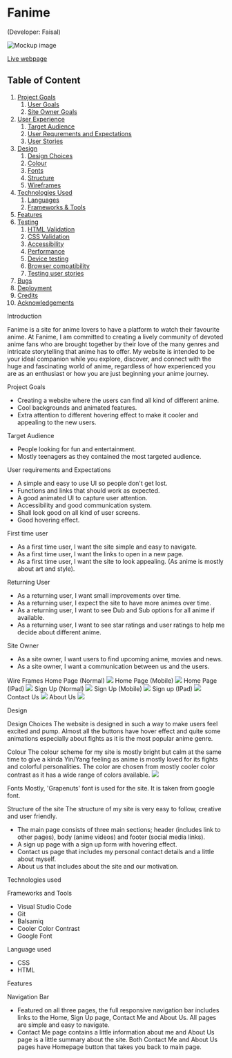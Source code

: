 # Fanime

(Developer: Faisal)

![Mockup image]()

[Live webpage](https://faisalrd123.github.io/Anime-Project/)

## Table of Content

1. [Project Goals](#project-goals)
    1. [User Goals](#user-goals)
    2. [Site Owner Goals](#site-owner-goals)
2. [User Experience](#user-experience)
    1. [Target Audience](#target-audience)
    2. [User Requrements and Expectations](#user-requrements-and-expectations)
    3. [User Stories](#user-stories)
3. [Design](#design)
    1. [Design Choices](#design-choices)
    2. [Colour](#colours)
    3. [Fonts](#fonts)
    4. [Structure](#structure)
    5. [Wireframes](#wireframes)
4. [Technologies Used](#technologies-used)
    1. [Languages](#languages)
    2. [Frameworks & Tools](#frameworks-&-tools)
5. [Features](#features)
6. [Testing](#validation)
    1. [HTML Validation](#HTML-validation)
    2. [CSS Validation](#CSS-validation)
    3. [Accessibility](#accessibility)
    4. [Performance](#performance)
    5. [Device testing](#performing-tests-on-various-devices)
    6. [Browser compatibility](#browser-compatability)
    7. [Testing user stories](#testing-user-stories)
8. [Bugs](#Bugs)
9. [Deployment](#deployment)
10. [Credits](#credits)
11. [Acknowledgements](#acknowledgements)

Introduction

Fanime is a site for anime lovers to have a platform to watch their favourite anime. At Fanime, I am committed to creating a lively community of devoted anime fans who are brought together by their love of the many genres and intricate storytelling that anime has to offer. My website is intended to be your ideal companion while you explore, discover, and connect with the huge and fascinating world of anime, regardless of how experienced you are as an enthusiast or how you are just beginning your anime journey.

Project Goals

* Creating a website where the users can find all kind of different anime.
* Cool backgrounds and animated features.
* Extra attention to different hovering effect to make it cooler and appealing to the new users.

Target Audience

* People looking for fun and entertainment.
* Mostly teenagers as they contained the most targeted audience.

User requirements and Expectations

* A simple and easy to use UI so people don't get lost.
* Functions and links that should work as expected.
* A good animated UI to capture user attention.
* Accessibility and good communication system.
* Shall look good on all kind of user screens.
* Good hovering effect.

First time user

* As a first time user, I want the site simple and easy to navigate.
* As a first time user, I want the links to open in a new page.
* As a first time user, I want the site to look appealing. (As anime is mostly about art and style).

Returning User

* As a returning user, I want small improvements over time.
* As a returning user, I expect the site to have more animes over time.
* As a returning user, I want to see Dub and Sub options for all anime if available.
* As a returning user, I want to see star ratings and user ratings to help me decide about different anime.

Site Owner

* As a site owner, I want users to find upcoming anime, movies and news.
* As a site owner, I want a communication between us and the users.

Wire Frames
Home Page (Normal)
<img src="/docs/wireframes/Main_Page.PNG">
Home Page (Mobile)
<img src="/docs/wireframes/Main_Mobile.PNG">
Home Page (IPad)
<img src="/docs/wireframes/Main.PNG">
Sign Up (Normal)
<img src="/docs/wireframes/SignUp_Page.PNG">
Sign Up (Mobile)
<img src="/docs/wireframes/SignUp_Mobile.PNG">
Sign up (IPad)
<img src="/docs/wireframes/SignUp_Ipad.PNG">
Contact Us
<img src="/docs/wireframes/Contact_Me.PNG">
About Us 
<img src="/docs/wireframes/About_Me.PNG">

Design

Design Choices
The website is designed in such a way to make users feel excited and pump. Almost all the buttons have hover effect and quite some animations especially about fights as it is the most popular anime genre.

Colour
The colour scheme for my site is mostly bright but calm at the same time to give a kinda Yin/Yang feeling as anime is mostly loved for its fights and colorful personalities.
The color are chosen from mostly cooler color contrast as it has a wide range of colors available.
<img src="/docs/pics/Color_Picker.PNG">

Fonts
Mostly, 'Grapenuts' font is used for the site. It is taken from google font.

Structure of the site
The structure of my site is very easy to follow, creative and user friendly.
* The main page consists of three main sections; header (includes link to other pages), body (anime videos) and footer (social media links).
* A sign up page with a sign up form with hovering effect.
* Contact us page that includes my personal contact details and a little about myself.
* About us that includes about the site and our motivation.

Technologies used

Frameworks and Tools

* Visual Studio Code
* Git
* Balsamiq
* Cooler Color Contrast
* Google Font

Language used

* CSS
* HTML

Features

Navigation Bar

* Featured on all three pages, the full responsive navigation bar includes links to the Home, Sign Up page, Contact Me and About Us. All pages are simple and easy to navigate.
* Contact Me page contains a little information about me and About Us page is a little summary about the site. Both Contact Me and About Us pages have Homepage button that takes you back to main page.
